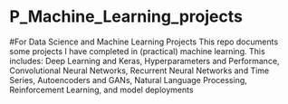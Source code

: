 # P_Machine_Learning_projects
#For Data Science and Machine Learning Projects
This repo documents some projects I have completed in (practical) machine learning. This includes: Deep Learning and Keras, Hyperparameters and Performance, Convolutional Neural Networks, Recurrent Neural Networks and Time Series, Autoencoders and GANs, Natural Language Processing, Reinforcement Learning, and model deployments
